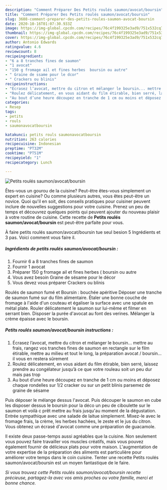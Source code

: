 ```yaml
---
description: "Comment Préparer Des Petits roulés saumon/avocat/boursin"
title: "Comment Préparer Des Petits roulés saumon/avocat/boursin"
slug: 3608-comment-preparer-des-petits-roules-saumon-avocat-boursin
date: 2020-10-16T01:07:30.933Z
image: https://img-global.cpcdn.com/recipes/76c4f199325e3ad9/751x532cq70/petits-roules-saumonavocatboursin-photo-principale-de-la-recette.jpg
thumbnail: https://img-global.cpcdn.com/recipes/76c4f199325e3ad9/751x532cq70/petits-roules-saumonavocatboursin-photo-principale-de-la-recette.jpg
cover: https://img-global.cpcdn.com/recipes/76c4f199325e3ad9/751x532cq70/petits-roules-saumonavocatboursin-photo-principale-de-la-recette.jpg
author: Antonio Edwards
ratingvalue: 4.6
reviewcount: 8
recipeingredient:
- "6 a 8 tranches fines de saumon"
- "1 avocat"
- "150 g fromage ail et fines herbes  boursin ou autre"
- " Graine de ssame pour le dcor"
- " Crackers ou blinis"
recipeinstructions:
- "Écrasez l’avocat, mettre du citron et mélanger le boursin... mettre au frais, rangez vos tranches fines de saumon en rectangle sur le film étirable, mettre au milieu et tout le long, la préparation avocat / boursin... il vous en restera sûrement"
- "Roulez délicatement, en vous aidant du film étirable, bien serré, laissez prendre au congélateur jusqu’à ce que votre rouleau soit un peu dur mais pas trop"
- "Au bout d’une heure découpez en tranche de 1 cm ou moins et déposez chaque rondelles sur 1/2 cracker ou sur un petit blinis parsemez de graine de sésame"
categories:
- Resep
tags:
- petits
- rouls
- saumonavocatboursin

katakunci: petits rouls saumonavocatboursin 
nutrition: 263 calories
recipecuisine: Indonesian
preptime: "PT32M"
cooktime: "PT51M"
recipeyield: "1"
recipecategory: Lunch

---
```



![Petits roulés saumon/avocat/boursin](https://img-global.cpcdn.com/recipes/76c4f199325e3ad9/751x532cq70/petits-roules-saumonavocatboursin-photo-principale-de-la-recette.jpg)

Êtes-vous un gourou de la cuisine? Peut-être êtes-vous simplement un expert en cuisine? Ou comme plusieurs autres, vous êtes peut-être un novice. Quoi qu'il en soit, des conseils pratiques pour cuisiner peuvent inclure de nouvelles suggestions pour votre cuisine. Prenez un peu de temps et découvrez quelques points qui peuvent ajouter du nouveau plaisir à votre routine de cuisine. Cette recette de <strong> Petits roulés saumon/avocat/boursin </strong> est peut-être parfaite pour vous.

<!--inarticleads1-->

À faire petits roulés saumon/avocat/boursin tue seul besion 5 Ingrédients et 3 pas. Voici comment vous faire il.

##### Ingrédients de petits roulés saumon/avocat/boursin :

1. Fournir 6 a 8 tranches fines de saumon
1. Fournir 1 avocat
1. Préparer 150 g fromage ail et fines herbes ( boursin ou autre
1. Vous avez besoin  Graine de sésame pour le décor
1. Vous devez vous préparer  Crackers ou blinis


Roulés de saumon fumé et Boursin : bouchée apéritive Déposer une tranche de saumon fumé sur du film alimentaire. Étaler une bonne couche de fromage à l&#39;aide d&#39;un couteau et égaliser la surface avec une spatule en métal plate. Rouler délicatement le saumon sur lui-même et filmer en serrant bien. Disposer la purée d&#39;avocat au font des verines. Mélanger la crème épaisse avec le boursin. 

<!--inarticleads2-->

##### Petits roulés saumon/avocat/boursin instructions :

1. Écrasez l’avocat, mettre du citron et mélanger le boursin... mettre au frais, rangez vos tranches fines de saumon en rectangle sur le film étirable, mettre au milieu et tout le long, la préparation avocat / boursin... il vous en restera sûrement
1. Roulez délicatement, en vous aidant du film étirable, bien serré, laissez prendre au congélateur jusqu’à ce que votre rouleau soit un peu dur mais pas trop
1. Au bout d’une heure découpez en tranche de 1 cm ou moins et déposez chaque rondelles sur 1/2 cracker ou sur un petit blinis parsemez de graine de sésame


Puis déposer le mélange dessus l&#39;avocat. Puis découper le saumon en cube les disposer dessus le boursin pour la déco un peu de ciboulette sur le saumon et voilà c prêt mettre au frais jusqu&#39;au moment de la dégustation. Entrée sympathique avec une salade de laitue simplement. Mixez-le avec le fromage frais, la crème, les herbes hachées, le zeste et le jus du citron. Vous obtenez un écrasé d&#39;avocat comme une préparation de guacamole. 

<!--inarticleads1-->

<p>
Il existe deux passe-temps aussi agréables que la cuisine. Non seulement vous pouvez faire travailler vos muscles créatifs, mais vous pouvez également fournir de délicieux plats pour votre maison. L'augmentation de votre expertise de la préparation des aliments est particulière pour améliorer votre temps dans le coin cuisine. Tenter une recette Petits roulés saumon/avocat/boursin est un moyen fantastique de le faire.
</p>

<p>
<i>Si vous trouvez cette Petits roulés saumon/avocat/boursin recette précieuse, partagez-la avec vos amis proches ou votre famille, merci et bonne chance.</i>
</p>
